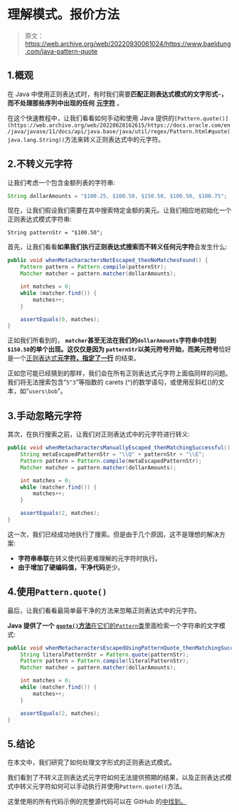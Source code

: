 # 理解模式。报价方法

> 原文：<https://web.archive.org/web/20220930061024/https://www.baeldung.com/java-pattern-quote>

## 1.概观

在 Java 中使用正则表达式时，有时我们需要**匹配正则表达式模式的文字形式**–**，而不处理那些序列中出现的任何** [**元字符**](/web/20220628162615/https://www.baeldung.com/regular-expressions-java#Characters) 。

在这个快速教程中，让我们看看如何手动和使用 Java 提供的`[Pattern.quote()](https://web.archive.org/web/20220628162615/https://docs.oracle.com/en/java/javase/11/docs/api/java.base/java/util/regex/Pattern.html#quote(java.lang.String))`方法来转义正则表达式中的元字符。

## 2.不转义元字符

让我们考虑一个包含金额列表的字符串:

```java
String dollarAmounts = "$100.25, $100.50, $150.50, $100.50, $100.75";
```

现在，让我们假设我们需要在其中搜索特定金额的美元。让我们相应地初始化一个正则表达式模式字符串:

`String patternStr = "$100.50";`

首先，让我们看看**如果我们执行正则表达式搜索而不转义任何元字符**会发生什么:

```java
public void whenMetacharactersNotEscaped_thenNoMatchesFound() {
    Pattern pattern = Pattern.compile(patternStr);
    Matcher matcher = pattern.matcher(dollarAmounts);

    int matches = 0;
    while (matcher.find()) {
        matches++;
    }

    assertEquals(0, matches);
}
```

正如我们所看到的， **`matcher`甚至无法在我们的`dollarAmounts`字符串中找到`$150.50`的单个出现。这仅仅是因为 **`patternStr`以美元符号**开始，而美元符号**恰好是一个[正则表达式**元字符，指定了一行**](https://web.archive.org/web/20220628162615/https://docs.oracle.com/javase/tutorial/essential/regex/bounds.html#PageTitle) 的结束。

正如您可能已经猜到的那样，我们会在所有正则表达式元字符上面临同样的问题。我们将无法搜索包含“`5^3`”等指数的 carets (^)的数学语句，或使用反斜杠(\)的文本，如“`users\bob`”。

## 3.手动忽略元字符

其次，在执行搜索之前，让我们对正则表达式中的元字符进行转义:

```java
public void whenMetacharactersManuallyEscaped_thenMatchingSuccessful() {
    String metaEscapedPatternStr = "\\Q" + patternStr + "\\E";
    Pattern pattern = Pattern.compile(metaEscapedPatternStr);
    Matcher matcher = pattern.matcher(dollarAmounts);

    int matches = 0;
    while (matcher.find()) {
        matches++;
    }

    assertEquals(2, matches);
}
```

这一次，我们已经成功地执行了搜索。但是由于几个原因，这不是理想的解决方案:

*   **字符串串联**在转义使代码更难理解的元字符时执行。
*   **由于增加了硬编码值，干净代码**更少。

## 4.使用`Pattern.quote()`

最后，让我们看看最简单最干净的方法来忽略正则表达式中的元字符。

**Java 提供了一个** [**`quote()`方法**在它们的`Pattern`类](https://web.archive.org/web/20220628162615/https://docs.oracle.com/en/java/javase/11/docs/api/java.base/java/util/regex/Pattern.html#quote(java.lang.String))里面检索一个字符串的文字模式:

```java
public void whenMetacharactersEscapedUsingPatternQuote_thenMatchingSuccessful() {
    String literalPatternStr = Pattern.quote(patternStr);
    Pattern pattern = Pattern.compile(literalPatternStr);
    Matcher matcher = pattern.matcher(dollarAmounts);

    int matches = 0;
    while (matcher.find()) {
        matches++;
    }

    assertEquals(2, matches);
}
```

## 5.结论

在本文中，我们研究了如何处理文字形式的正则表达式模式。

我们看到了不转义正则表达式元字符如何无法提供预期的结果，以及正则表达式模式中转义元字符如何可以手动执行并使用`Pattern.quote()`方法。

这里使用的所有代码示例的完整源代码可以在 GitHub 的[中找到。](https://web.archive.org/web/20220628162615/https://github.com/eugenp/tutorials/tree/master/core-java-modules/core-java-regex)